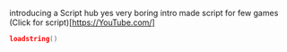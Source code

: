 introducing a Script hub yes very boring intro
made script for few games
(Click for script)[https://YouTube.com/] 
```lua
loadstring()
```
